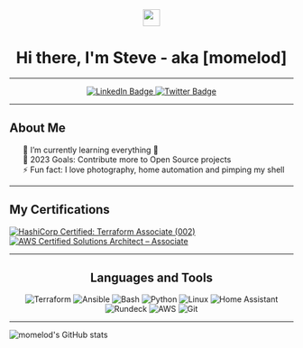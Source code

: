 <div id="header" align="center">
  <img src="https://media.giphy.com/media/hvRJCLFzcasrR4ia7z/giphy.gif" width="30px"/>
  <h1>Hi there, I'm Steve - aka [momelod]</h1>
</div>

---

<div id="badges" align="center">
  <a href="https://www.linkedin.com/in/steve-melo-598b1310/">
    <img src="https://img.shields.io/badge/LinkedIn-blue?style=for-the-badge&logo=linkedin&logoColor=white" alt="LinkedIn Badge"/>
  </a>
  <a href="https://twitter.com/momelod">
    <img src="https://img.shields.io/badge/Twitter-blue?style=for-the-badge&logo=twitter&logoColor=white" alt="Twitter Badge"/>
  </a>
  <br />
  <img src="https://komarev.com/ghpvc/?username=momelod&style=flat-square&color=blue" alt=""/>
</div>

---

<h2>About Me</h2>
<ul style="list-style: none;">
  <li> 🌱 I’m currently learning everything 🤣</li>
  <li> 🥅 2023 Goals: Contribute more to Open Source projects</li>
  <li> ⚡ Fun fact: I love photography, home automation and pimping my shell</li>
</ul>

--- 

<h2>My Certifications</h2>

<!--START_SECTION:badges-->
[![HashiCorp Certified: Terraform Associate (002)](https://images.credly.com/size/110x110/images/99289602-861e-4929-8277-773e63a2fa6f/image.png)](http://www.credly.com/badges/e1249225-0517-4875-b8ee-d8b5ea6fbf33 "HashiCorp Certified: Terraform Associate (002)")  [![AWS Certified Solutions Architect – Associate](https://images.credly.com/size/110x110/images/0e284c3f-5164-4b21-8660-0d84737941bc/image.png)](http://www.credly.com/badges/56445807-2c4a-45b9-85f7-985ae76ffa16 "AWS Certified Solutions Architect – Associate")
<!--END_SECTION:badges-->


---

<div id="badges" align="center">
  <h2>Languages and Tools</h2>
      <img alt="Terraform" src="https://img.shields.io/badge/Terraform-5C4EE5?style=for-the-badge" />
      <img alt="Ansible" src="https://img.shields.io/badge/Ansible-EE0000?style=for-the-badge" />
      <img alt="Bash" src="https://img.shields.io/badge/Bash-blue?style=for-the-badge" />
      <img alt="Python" src="https://img.shields.io/badge/Python-FFD847?style=for-the-badge" />
      <img alt="Linux" src="https://img.shields.io/badge/Linux-orange?style=for-the-badge" />
      <img alt="Home Assistant" src="https://img.shields.io/badge/HomeAssistant-038FC7?style=for-the-badge" />
      <img alt="Rundeck" src="https://img.shields.io/badge/Rundeck-EE625E?style=for-the-badge" />
      <img alt="AWS" src="https://img.shields.io/badge/AWS-EC7211?style=for-the-badge" />
      <img alt="Git" src="https://img.shields.io/badge/Git-F54D27?style=for-the-badge" />
</div>

---

![momelod's GitHub stats](https://github-readme-stats.vercel.app/api?username=momelod&show_icons=true&theme=transparent)
